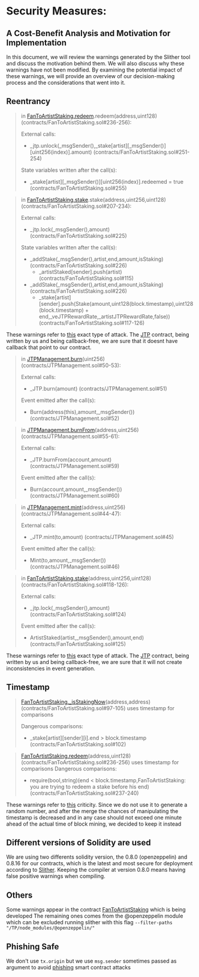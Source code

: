 # Security Measures: 
## A Cost-Benefit Analysis and Motivation for Implementation
In this document, we will review the warnings generated by the Slither tool and discuss the motivation behind them. We will also discuss why these warnings have not been modified. By examining the potential impact of these warnings, we will provide an overview of our decision-making process and the considerations that went into it.
## Reentrancy

> in [FanToArtistStaking.redeem](./contracts/FanToArtistStaking.sol).redeem(address,uint128) (contracts/FanToArtistStaking.sol#236-256):
> 
>   External calls:
>   - _jtp.unlock(_msgSender(),_stake[artist][_msgSender()][uint256(index)].amount) (contracts/FanToArtistStaking.sol#251-254)
> 
>   State variables written after the call(s):
>   - _stake[artist][_msgSender()][uint256(index)].redeemed = true (contracts/FanToArtistStaking.sol#255)


> in [FanToArtistStaking.stake](./contracts/FanToArtistStaking.sol).stake(address,uint256,uint128) (contracts/FanToArtistStaking.sol#207-234):
> 
>   External calls:
>   - _jtp.lock(_msgSender(),amount) (contracts/FanToArtistStaking.sol#225)
> 
>   State variables written after the call(s):
>   - _addStake(_msgSender(),artist,end,amount,isStaking) (contracts/FanToArtistStaking.sol#226)
>       - _artistStaked[sender].push(artist) (contracts/FanToArtistStaking.sol#115)
>   - _addStake(_msgSender(),artist,end,amount,isStaking) (contracts/FanToArtistStaking.sol#226)
>       - _stake[artist][sender].push(Stake(amount,uint128(block.timestamp),uint128(block.timestamp) + end,_veJTPRewardRate,_artistJTPRewardRate,false)) (contracts/FanToArtistStaking.sol#117-126)

These warnings refer to [this](https://github.com/crytic/slither/wiki/Detector-Documentation#reentrancy-vulnerabilities-1) exact type of attack. The [JTP](./contracts/JTP.sol) contract, being written by us and being callback-free, we are sure that it doesnt have callback that point to our contract.

> in [JTPManagement.burn](./contracts/JTPManagement.sol)(uint256) (contracts/JTPManagement.sol#50-53):
> 
> External calls:
>    - _JTP.burn(amount) (contracts/JTPManagement.sol#51)
> 
> Event emitted after the call(s):
>    - Burn(address(this),amount,_msgSender()) (contracts/JTPManagement.sol#52)

> in [JTPManagement.burnFrom](./contracts/JTPManagement.sol)(address,uint256) (contracts/JTPManagement.sol#55-61):
> 
> External calls:
>    - _JTP.burnFrom(account,amount) (contracts/JTPManagement.sol#59)
> 
> Event emitted after the call(s):
>    - Burn(account,amount,_msgSender()) (contracts/JTPManagement.sol#60)

> in [JTPManagement.mint](./contracts/JTPManagement.sol)(address,uint256) (contracts/JTPManagement.sol#44-47):
> 
>    External calls:
>    - _JTP.mint(to,amount) (contracts/JTPManagement.sol#45)
> 
>   Event emitted after the call(s):
>    - Mint(to,amount,_msgSender()) (contracts/JTPManagement.sol#46)

> in [FanToArtistStaking.stake](./contracts/FanToArtistStaking.sol)(address,uint256,uint128) (contracts/FanToArtistStaking.sol#118-126):
> 
>    External calls:
>    - _jtp.lock(_msgSender(),amount) (contracts/FanToArtistStaking.sol#124)
> 
>    Event emitted after the call(s):
>    - ArtistStaked(artist,_msgSender(),amount,end) (contracts/FanToArtistStaking.sol#125)

These warnings refer to [this](https://github.com/crytic/slither/wiki/Detector-Documentation#reentrancy-vulnerabilities-3) exact type of attack. The [JTP](./contracts/JTP.sol) contract, being written by us and being callback-free, we are sure that it will not create inconsistencies in event generation.

## Timestamp
> [FanToArtistStaking._isStakingNow](./contracts/FanToArtistStaking.sol)(address,address) (contracts/FanToArtistStaking.sol#97-105) uses timestamp for comparisons
> 
>   Dangerous comparisons:
>   - _stake[artist][sender][i].end > block.timestamp (contracts/FanToArtistStaking.sol#102)

> [FanToArtistStaking.redeem](./contracts/FanToArtistStaking.sol)(address,uint128) (contracts/FanToArtistStaking.sol#236-256) uses timestamp for comparisons
>   Dangerous comparisons:
>   - require(bool,string)(end < block.timestamp,FanToArtistStaking: you are trying to redeem a stake before his end) (contracts/FanToArtistStaking.sol#237-240)

These warnings refer to [this](https://github.com/crytic/slither/wiki/Detector-Documentation#block-timestamp) criticity. Since we do not use it to generate a random number, and after the merge the chances of manipulating the timestamp is decreased and in any case should not exceed one minute ahead of the actual time of block mining, we decided to keep it instead
## Different versions of Solidity are used
We are using two differents solidity version, the 0.8.0 (openzeppelin) and 0.8.16 for our contracts, which is the latest and most secure for deployment according to [Slither](https://github.com/crytic/slither/wiki/Detector-Documentation#incorrect-versions-of-solidity). Keeping the compiler at version 0.8.0 means having false positive warnings when compiling. 

## Others
Some warnings appear in the contract [FanToArtistStaking](./contracts/FanToArtistStaking.sol)  which is being developed
The remaining ones comes from the @openzeppelin module which can be excluded running slither with this flag `--filter-paths "/TP/node_modules/@openzeppelin/"`

## Phishing Safe
We don't use `tx.origin` but we use `msg.sender` sometimes passed as argument to avoid [phishing](https://solidity-by-example.org/hacks/phishing-with-tx-origin/) smart contract attacks 